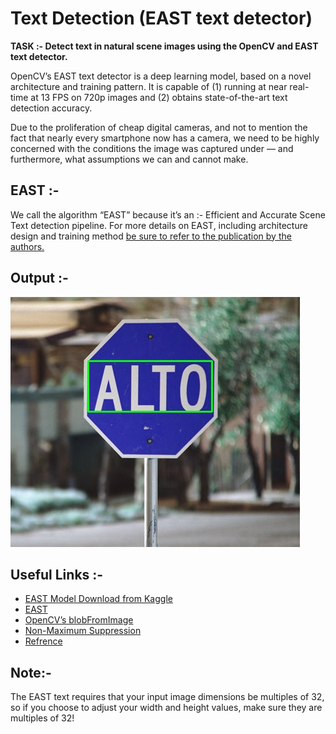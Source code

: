 
# Text Detection (EAST text detector)

<b>TASK :- Detect text in natural scene images using the OpenCV and EAST text detector.</b>

OpenCV’s EAST text detector is a deep learning model, based on a novel architecture and training pattern. It is capable of (1) running at near real-time at 13 FPS on 720p images and (2) obtains state-of-the-art text detection accuracy.

Due to the proliferation of cheap digital cameras, and not to mention the fact that nearly every smartphone now has a camera, we need to be highly concerned with the conditions the image was captured under — and furthermore, what assumptions we can and cannot make.

## EAST :- 
We call the algorithm “EAST” because it’s an :-  Efficient and Accurate Scene Text detection pipeline.
For more details on EAST, including architecture design and training method <a href="https://arxiv.org/abs/1704.03155">be sure to refer to the publication by the authors.</a>

## Output :- 
<img src="https://github.com/kishanpython/OCR-Projects/blob/master/Text%20Detection%20using%20OpenCV%20and%20EAST/images/target.jpg"></img>

## Useful Links :- 

<ul>
  <li><a href="https://www.kaggle.com/yelmurat/frozen-east-text-detection">EAST Model Download from Kaggle</a></li>
  <li><a href = "https://arxiv.org/abs/1704.03155">EAST</a></li>
  <li><a href = "https://www.pyimagesearch.com/2017/11/06/deep-learning-opencvs-blobfromimage-works/">OpenCV’s blobFromImage</a></li>
  <li><a href = "https://www.pyimagesearch.com/2014/11/17/non-maximum-suppression-object-detection-python/"">Non-Maximum Suppression</a></li>
  <li><a href="https://www.learnopencv.com/deep-learning-based-text-detection-using-opencv-c-python/">Refrence</a></li>
</ul>


## Note:-
The EAST text requires that your input image dimensions be multiples of 32, so if you choose to adjust your width and height values, make sure they are multiples of 32!
